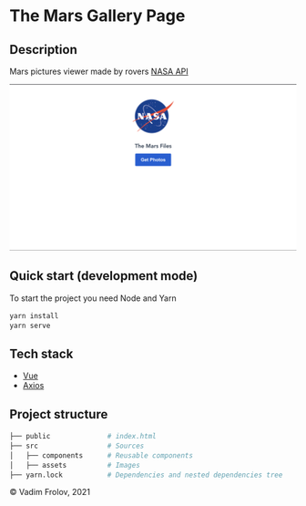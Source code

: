 # The Mars Gallery Page

## Description

Mars pictures viewer made by rovers [NASA API](https://api.nasa.gov/)

<img alt="image" src="nasa.gif"> </img>

## Quick start (development mode)

To start the project you need Node and Yarn

```bash
yarn install
yarn serve
```

## Tech stack

- [Vue](https://vuejs.org/)
- [Axios](https://github.com/axios/axios)

## Project structure

```bash
├── public              # index.html
├── src                 # Sources
│   ├── components      # Reusable components
│   ├── assets          # Images
├── yarn.lock           # Dependencies and nested dependencies tree
```

© Vadim Frolov, 2021
